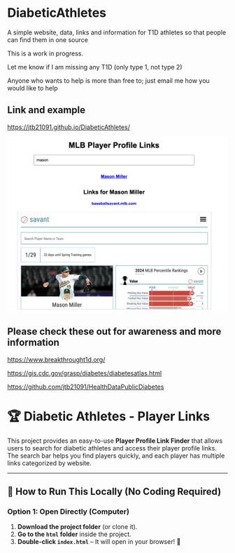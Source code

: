 # DiabeticAthletes
A simple website, data, links and information for T1D athletes so that people can find them in one source

This is a work in progress.

Let me know if I am missing any T1D (only type 1, not type 2)

Anyone who wants to help is more than free to; just email me how you would like to help

## Link and example

https://jtb21091.github.io/DiabeticAthletes/

![alt text](image.png)

## Please check these out for awareness and more information

https://www.breakthrought1d.org/

https://gis.cdc.gov/grasp/diabetes/diabetesatlas.html

https://github.com/jtb21091/HealthDataPublicDiabetes

# 🏆 Diabetic Athletes - Player Links

This project provides an easy-to-use **Player Profile Link Finder** that allows users to search for diabetic athletes and access their player profile links. The search bar helps you find players quickly, and each player has multiple links categorized by website.

---

## 🚀 How to Run This Locally (No Coding Required)

### **Option 1: Open Directly (Computer)**
1. **Download the project folder** (or clone it).
2. **Go to the `html` folder** inside the project.
3. **Double-click `index.html`** – It will open in your browser! 🎉
